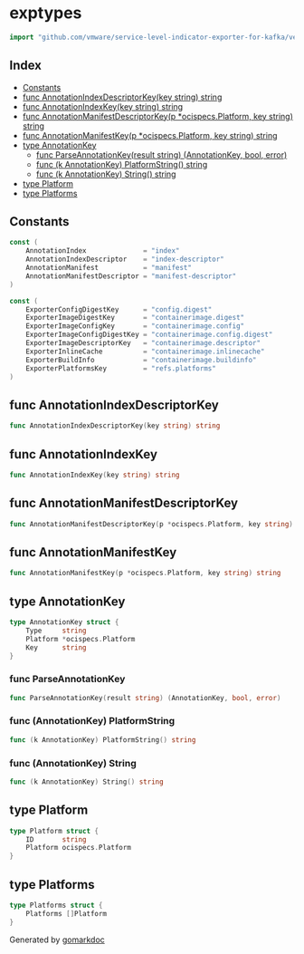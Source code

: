 <!-- Code generated by gomarkdoc. DO NOT EDIT -->

# exptypes

```go
import "github.com/vmware/service-level-indicator-exporter-for-kafka/vendor/github.com/moby/buildkit/exporter/containerimage/exptypes"
```

## Index

- [Constants](<#constants>)
- [func AnnotationIndexDescriptorKey(key string) string](<#func-annotationindexdescriptorkey>)
- [func AnnotationIndexKey(key string) string](<#func-annotationindexkey>)
- [func AnnotationManifestDescriptorKey(p *ocispecs.Platform, key string) string](<#func-annotationmanifestdescriptorkey>)
- [func AnnotationManifestKey(p *ocispecs.Platform, key string) string](<#func-annotationmanifestkey>)
- [type AnnotationKey](<#type-annotationkey>)
  - [func ParseAnnotationKey(result string) (AnnotationKey, bool, error)](<#func-parseannotationkey>)
  - [func (k AnnotationKey) PlatformString() string](<#func-annotationkey-platformstring>)
  - [func (k AnnotationKey) String() string](<#func-annotationkey-string>)
- [type Platform](<#type-platform>)
- [type Platforms](<#type-platforms>)


## Constants

```go
const (
    AnnotationIndex              = "index"
    AnnotationIndexDescriptor    = "index-descriptor"
    AnnotationManifest           = "manifest"
    AnnotationManifestDescriptor = "manifest-descriptor"
)
```

```go
const (
    ExporterConfigDigestKey      = "config.digest"
    ExporterImageDigestKey       = "containerimage.digest"
    ExporterImageConfigKey       = "containerimage.config"
    ExporterImageConfigDigestKey = "containerimage.config.digest"
    ExporterImageDescriptorKey   = "containerimage.descriptor"
    ExporterInlineCache          = "containerimage.inlinecache"
    ExporterBuildInfo            = "containerimage.buildinfo"
    ExporterPlatformsKey         = "refs.platforms"
)
```

## func AnnotationIndexDescriptorKey

```go
func AnnotationIndexDescriptorKey(key string) string
```

## func AnnotationIndexKey

```go
func AnnotationIndexKey(key string) string
```

## func AnnotationManifestDescriptorKey

```go
func AnnotationManifestDescriptorKey(p *ocispecs.Platform, key string) string
```

## func AnnotationManifestKey

```go
func AnnotationManifestKey(p *ocispecs.Platform, key string) string
```

## type AnnotationKey

```go
type AnnotationKey struct {
    Type     string
    Platform *ocispecs.Platform
    Key      string
}
```

### func ParseAnnotationKey

```go
func ParseAnnotationKey(result string) (AnnotationKey, bool, error)
```

### func \(AnnotationKey\) PlatformString

```go
func (k AnnotationKey) PlatformString() string
```

### func \(AnnotationKey\) String

```go
func (k AnnotationKey) String() string
```

## type Platform

```go
type Platform struct {
    ID       string
    Platform ocispecs.Platform
}
```

## type Platforms

```go
type Platforms struct {
    Platforms []Platform
}
```



Generated by [gomarkdoc](<https://github.com/princjef/gomarkdoc>)
